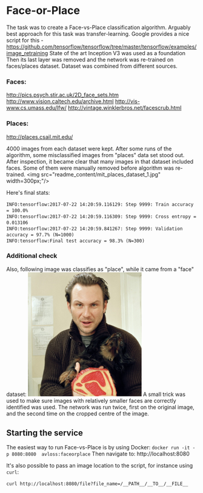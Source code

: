 # Face-or-Place

The task was to create a Face-vs-Place classification algorithm.
Arguably best approach for this task was transfer-learning. Google provides a nice script for this - https://github.com/tensorflow/tensorflow/tree/master/tensorflow/examples/image_retraining
State of the art Inception V3 was used as a foundation Then its last layer was removed and the network was re-trained on faces/places dataset.
Dataset was combined from different sources.

### Faces:
http://pics.psych.stir.ac.uk/2D_face_sets.htm
http://www.vision.caltech.edu/archive.html
http://vis-www.cs.umass.edu/lfw/
http://vintage.winklerbros.net/facescrub.html

### Places:
http://places.csail.mit.edu/

4000 images from each dataset were kept. After some runs of the algorithm, some misclassified images from "places" data set stood out. After inspection, it became clear that many images in that dataset included faces. Some of them were manually removed before algorithm was re-trained.
<img src="readme_content/mit_places_dataset_1.jpg"  width=300px;"/>

Here's final stats:
```
INFO:tensorflow:2017-07-22 14:20:59.116129: Step 9999: Train accuracy = 100.0%
INFO:tensorflow:2017-07-22 14:20:59.116309: Step 9999: Cross entropy = 0.013106
INFO:tensorflow:2017-07-22 14:20:59.841267: Step 9999: Validation accuracy = 97.7% (N=1000)
INFO:tensorflow:Final test accuracy = 98.3% (N=300)
```

### Additional check
Also, following image was classifies as "place", while it came from a "face" dataset:
<img src="readme_content/face_1.jpg" width=150 style="width:300px;"/>
A small trick was used to make sure images with relatively smaller faces are correctly identified was used. The network was run twice, first on the original image, and the second time on the cropped centre of the image.

## Starting the service

The easiest way to run Face-vs-Place is by using Docker:
`docker run -it -p 8080:8080  avloss:faceorplace`
Then navigate to:
http://localhost:8080

It's also possible to pass an image location to the script, for instance using `curl`:
```
curl http://localhost:8080/file?file_name=/__PATH__/__TO__/__FILE__
```

